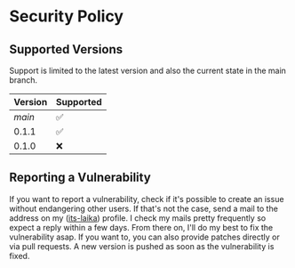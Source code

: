 # Security Policy

## Supported Versions

Support is limited to the latest version and also the current state in the main
branch.

| Version       | Supported          |
| ------------- | ------------------ |
| _main_        | :white_check_mark: |
| 0.1.1         | :white_check_mark: |
| 0.1.0         | :x:                |

## Reporting a Vulnerability

If you want to report a vulnerability, check if it's possible to create an issue
without endangering other users. If that's not the case, send a mail to the
address on my ([its-laika](https://github.com/its-laika)) profile. I check my
mails pretty frequently so expect a reply within a few days. From there on, I'll
do my best to fix the vulnerability asap. If you want to, you can also provide
patches directly or via pull requests. A new version is pushed as soon as the
vulnerability is fixed.
